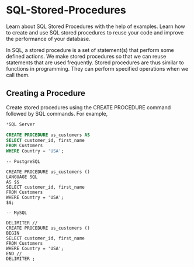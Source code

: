 # SQL-Stored-Procedures
Learn about SQL Stored Procedures with the help of examples. Learn how to create and use SQL stored procedures to reuse your code and improve the performance of your database.

In SQL, a stored procedure is a set of statement(s) that perform some defined actions. We make stored procedures so that we can reuse statements that are used frequently.
Stored procedures are thus similar to functions in programming. They can perform specified operations when we call them.

## Creating a Procedure

Create stored procedures using the CREATE PROCEDURE command followed by SQL commands. For example,
```SQL Server
*SQL Server

CREATE PROCEDURE us_customers AS
SELECT customer_id, first_name
FROM Customers
WHERE Country = 'USA';

```
```PostgreSQL
-- PostgreSQL

CREATE PROCEDURE us_customers ()
LANGUAGE SQL
AS $$
SELECT customer_id, first_name
FROM Customers
WHERE Country = 'USA';
$$;
```
```MySQL
-- MySQL

DELIMITER //
CREATE PROCEDURE us_customers ()
BEGIN
SELECT customer_id, first_name
FROM Customers
WHERE Country = 'USA';
END //
DELIMITER ;
```
```
